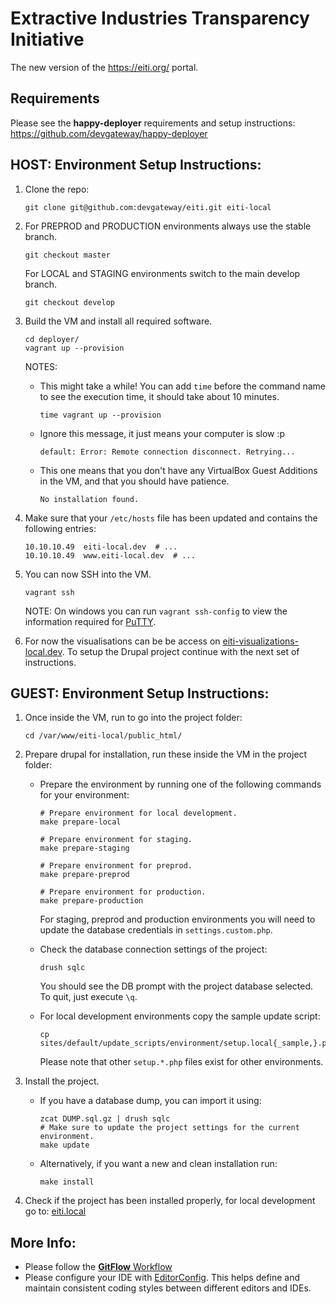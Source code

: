 
# Extractive Industries Transparency Initiative
The new version of the https://eiti.org/ portal.

## Requirements

Please see the **happy-deployer** requirements and setup instructions: https://github.com/devgateway/happy-deployer

## HOST: Environment Setup Instructions:

1.  Clone the repo:
    ```
    git clone git@github.com:devgateway/eiti.git eiti-local
    ```

2.  For PREPROD and PRODUCTION environments always use the stable branch.
    ```
    git checkout master
    ```

    For LOCAL and STAGING environments switch to the main develop branch.
    ```
    git checkout develop
    ```

3.  Build the VM and install all required software.
    ```
    cd deployer/
    vagrant up --provision
    ```
    NOTES:

    *   This might take a while! You can add `time` before the command name to see the execution time, it should take about 10 minutes.
        ```
        time vagrant up --provision
        ```

    *   Ignore this message, it just means your computer is slow :p
        ```
        default: Error: Remote connection disconnect. Retrying...
        ```

    *   This one means that you don't have any VirtualBox Guest Additions in the VM, and that you should have patience.
        ```
        No installation found.
        ```

4.  Make sure that your `/etc/hosts` file has been updated and contains the following entries:
    ```
    10.10.10.49  eiti-local.dev  # ...
    10.10.10.49  www.eiti-local.dev  # ...
    ```

5.  You can now SSH into the VM.
    ```
    vagrant ssh
    ```
    NOTE: On windows you can run `vagrant ssh-config` to view the information required for [PuTTY](http://www.chiark.greenend.org.uk/~sgtatham/putty/).

6.  For now the visualisations can be be access on [eiti-visualizations-local.dev](http://eiti-visualizations-local.dev/).
    To setup the Drupal project continue with the next set of instructions.


## GUEST: Environment Setup Instructions:

1.  Once inside the VM, run to go into the project folder:
    ```
    cd /var/www/eiti-local/public_html/
    ```

2.  Prepare drupal for installation, run these inside the VM in the project folder:
    *   Prepare the environment by running one of the following commands for your environment:
        ```
        # Prepare environment for local development.
        make prepare-local

        # Prepare environment for staging.
        make prepare-staging

        # Prepare environment for preprod.
        make prepare-preprod

        # Prepare environment for production.
        make prepare-production
        ```
        For staging, preprod and production environments you will need to update the database credentials in `settings.custom.php`.

    *   Check the database connection settings of the project:
        ```
        drush sqlc
        ```
        You should see the DB prompt with the project database selected. To quit, just execute `\q`.

    *   For local development environments copy the sample update script:
        ```
        cp sites/default/update_scripts/environment/setup.local{_sample,}.php
        ```
        Please note that other `setup.*.php` files exist for other environments.

3.  Install the project.
    *   If you have a database dump, you can import it using:
        ```
        zcat DUMP.sql.gz | drush sqlc
        # Make sure to update the project settings for the current environment.
        make update
        ```

    *   Alternatively, if you want a new and clean installation run:
        ```
        make install
        ```

4.  Check if the project has been installed properly, for local development go to: [eiti.local](http://eiti.local/)


## More Info:

* Please follow the [**GitFlow** Workflow](https://www.atlassian.com/git/tutorials/comparing-workflows/gitflow-workflow)
* Please configure your IDE with [EditorConfig](http://editorconfig.org/). This helps define and maintain consistent coding styles between different editors and IDEs.
